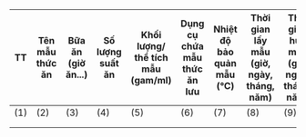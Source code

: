 | TT | Tên mẫu thức ăn | Bữa ăn (giờ ăn...) | Số lượng suất ăn | Khối lượng/ thể tích mẫu (gam/ml) | Dụng cụ chứa mẫu thức ăn lưu | Nhiệt độ bảo quản mẫu (°C) | Thời gian lấy mẫu (giờ, ngày, tháng, năm) | Thời gian hủy mẫu (giờ, ngày, tháng, năm) | Ghi chú (chất lượng mẫu thức ăn lưu...) | Người lưu mẫu (ký và ghi rõ họ tên) | Người hủy mẫu (ký và ghi rõ họ tên) |
|---|---|---|---|---|---|---|---|---|---|---|---|
| (1) | (2) | (3) | (4) | (5) | (6) | (7) | (8) | (9) | (10) | (11) | (12) |
| | | | | | | | | | | | |
| | | | | | | | | | | | |